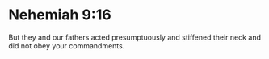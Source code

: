 # Nehemiah 9:16

But they and our fathers acted presumptuously and stiffened their neck and did not obey your commandments.
